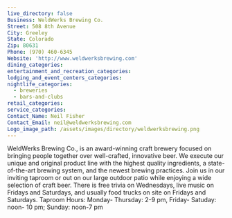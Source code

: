 ```yaml
---
live_directory: false
Business: WeldWerks Brewing Co.
Street: 508 8th Avenue
City: Greeley
State: Colorado
Zip: 80631
Phone: (970) 460-6345
Website: 'http://www.weldwerksbrewing.com'
dining_categories:
entertainment_and_recreation_categories:
lodging_and_event_centers_categories:
nightlife_categories:
  - breweries
  - bars-and-clubs
retail_categories:
service_categories:
Contact_Name: Neil Fisher
Contact_Email: neil@weldwerksbrewing.com
Logo_image_path: /assets/images/directory/weldwerksbrewing.png
---
```



WeldWerks Brewing Co., is an award-winning craft brewery focused on bringing people together over well-crafted, innovative beer. We execute our unique and original product line with the highest quality ingredients, a state-of-the-art brewing system, and the newest brewing practices. Join us in our inviting taproom or out on our large outdoor patio while enjoying a wide selection of craft beer. There is free trivia on Wednesdays, live music on Fridays and Saturdays, and usually food trucks on site on Fridays and Saturdays. Taproom Hours: Monday- Thursday: 2-9 pm, Friday- Satuday: noon- 10 pm; Sunday: noon-7 pm
